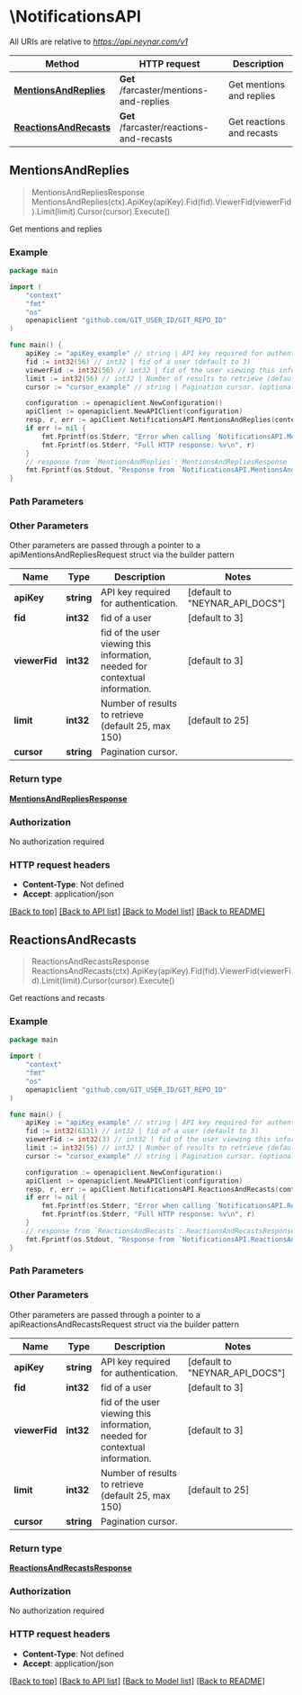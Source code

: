 # \NotificationsAPI

All URIs are relative to *https://api.neynar.com/v1*

Method | HTTP request | Description
------------- | ------------- | -------------
[**MentionsAndReplies**](NotificationsAPI.md#MentionsAndReplies) | **Get** /farcaster/mentions-and-replies | Get mentions and replies
[**ReactionsAndRecasts**](NotificationsAPI.md#ReactionsAndRecasts) | **Get** /farcaster/reactions-and-recasts | Get reactions and recasts



## MentionsAndReplies

> MentionsAndRepliesResponse MentionsAndReplies(ctx).ApiKey(apiKey).Fid(fid).ViewerFid(viewerFid).Limit(limit).Cursor(cursor).Execute()

Get mentions and replies



### Example

```go
package main

import (
    "context"
    "fmt"
    "os"
    openapiclient "github.com/GIT_USER_ID/GIT_REPO_ID"
)

func main() {
    apiKey := "apiKey_example" // string | API key required for authentication. (default to "NEYNAR_API_DOCS")
    fid := int32(56) // int32 | fid of a user (default to 3)
    viewerFid := int32(56) // int32 | fid of the user viewing this information, needed for contextual information. (optional) (default to 3)
    limit := int32(56) // int32 | Number of results to retrieve (default 25, max 150) (optional) (default to 25)
    cursor := "cursor_example" // string | Pagination cursor. (optional)

    configuration := openapiclient.NewConfiguration()
    apiClient := openapiclient.NewAPIClient(configuration)
    resp, r, err := apiClient.NotificationsAPI.MentionsAndReplies(context.Background()).ApiKey(apiKey).Fid(fid).ViewerFid(viewerFid).Limit(limit).Cursor(cursor).Execute()
    if err != nil {
        fmt.Fprintf(os.Stderr, "Error when calling `NotificationsAPI.MentionsAndReplies``: %v\n", err)
        fmt.Fprintf(os.Stderr, "Full HTTP response: %v\n", r)
    }
    // response from `MentionsAndReplies`: MentionsAndRepliesResponse
    fmt.Fprintf(os.Stdout, "Response from `NotificationsAPI.MentionsAndReplies`: %v\n", resp)
}
```

### Path Parameters



### Other Parameters

Other parameters are passed through a pointer to a apiMentionsAndRepliesRequest struct via the builder pattern


Name | Type | Description  | Notes
------------- | ------------- | ------------- | -------------
 **apiKey** | **string** | API key required for authentication. | [default to &quot;NEYNAR_API_DOCS&quot;]
 **fid** | **int32** | fid of a user | [default to 3]
 **viewerFid** | **int32** | fid of the user viewing this information, needed for contextual information. | [default to 3]
 **limit** | **int32** | Number of results to retrieve (default 25, max 150) | [default to 25]
 **cursor** | **string** | Pagination cursor. | 

### Return type

[**MentionsAndRepliesResponse**](MentionsAndRepliesResponse.md)

### Authorization

No authorization required

### HTTP request headers

- **Content-Type**: Not defined
- **Accept**: application/json

[[Back to top]](#) [[Back to API list]](../README.md#documentation-for-api-endpoints)
[[Back to Model list]](../README.md#documentation-for-models)
[[Back to README]](../README.md)


## ReactionsAndRecasts

> ReactionsAndRecastsResponse ReactionsAndRecasts(ctx).ApiKey(apiKey).Fid(fid).ViewerFid(viewerFid).Limit(limit).Cursor(cursor).Execute()

Get reactions and recasts



### Example

```go
package main

import (
    "context"
    "fmt"
    "os"
    openapiclient "github.com/GIT_USER_ID/GIT_REPO_ID"
)

func main() {
    apiKey := "apiKey_example" // string | API key required for authentication. (default to "NEYNAR_API_DOCS")
    fid := int32(6131) // int32 | fid of a user (default to 3)
    viewerFid := int32(3) // int32 | fid of the user viewing this information, needed for contextual information. (optional) (default to 3)
    limit := int32(56) // int32 | Number of results to retrieve (default 25, max 150) (optional) (default to 25)
    cursor := "cursor_example" // string | Pagination cursor. (optional)

    configuration := openapiclient.NewConfiguration()
    apiClient := openapiclient.NewAPIClient(configuration)
    resp, r, err := apiClient.NotificationsAPI.ReactionsAndRecasts(context.Background()).ApiKey(apiKey).Fid(fid).ViewerFid(viewerFid).Limit(limit).Cursor(cursor).Execute()
    if err != nil {
        fmt.Fprintf(os.Stderr, "Error when calling `NotificationsAPI.ReactionsAndRecasts``: %v\n", err)
        fmt.Fprintf(os.Stderr, "Full HTTP response: %v\n", r)
    }
    // response from `ReactionsAndRecasts`: ReactionsAndRecastsResponse
    fmt.Fprintf(os.Stdout, "Response from `NotificationsAPI.ReactionsAndRecasts`: %v\n", resp)
}
```

### Path Parameters



### Other Parameters

Other parameters are passed through a pointer to a apiReactionsAndRecastsRequest struct via the builder pattern


Name | Type | Description  | Notes
------------- | ------------- | ------------- | -------------
 **apiKey** | **string** | API key required for authentication. | [default to &quot;NEYNAR_API_DOCS&quot;]
 **fid** | **int32** | fid of a user | [default to 3]
 **viewerFid** | **int32** | fid of the user viewing this information, needed for contextual information. | [default to 3]
 **limit** | **int32** | Number of results to retrieve (default 25, max 150) | [default to 25]
 **cursor** | **string** | Pagination cursor. | 

### Return type

[**ReactionsAndRecastsResponse**](ReactionsAndRecastsResponse.md)

### Authorization

No authorization required

### HTTP request headers

- **Content-Type**: Not defined
- **Accept**: application/json

[[Back to top]](#) [[Back to API list]](../README.md#documentation-for-api-endpoints)
[[Back to Model list]](../README.md#documentation-for-models)
[[Back to README]](../README.md)


